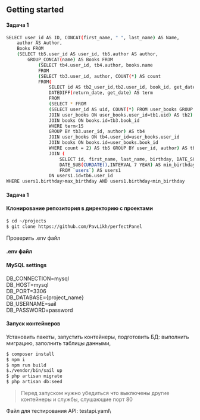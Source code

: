 ## Getting started

#### Задача 1

```bash
SELECT user_id AS ID, CONCAT(first_name, " ", last_name) AS Name,
    author AS Author,
    Books FROM 
    (SELECT tb5.user_id AS user_id, tb5.author AS author,
        GROUP_CONCAT(name) AS Books FROM 
            (SELECT tb4.user_id, tb4.author, books.name 
            FROM 
            (SELECT tb3.user_id, author, COUNT(*) AS count 
            FROM(
                SELECT id AS tb2_user_id,tb2.user_id, book_id, get_date, return_date, 
                DATEDIFF(return_date, get_date) AS term  
                FROM            
                (SELECT * FROM             
                (SELECT user_id AS uid, COUNT(*) FROM user_books GROUP BY user_id HAVING COUNT(*)=2) AS tb1             
                JOIN user_books ON user_books.user_id=tb1.uid) AS tb2) AS tb3 
                JOIN books ON books.id=tb3.book_id 
                WHERE term<15 
                GROUP BY tb3.user_id, author) AS tb4 
                JOIN user_books ON tb4.user_id=user_books.user_id 
                JOIN books ON books.id=user_books.book_id 
                WHERE count = 2) AS tb5 GROUP BY user_id, author) AS tb6 
                JOIN (
                    SELECT id, first_name, last_name, birthday, DATE_SUB(CURDATE(),INTERVAL 17 YEAR) AS max_birthday,  
                    DATE_SUB(CURDATE(),INTERVAL 7 YEAR) AS min_birthday 
                    FROM `users`) AS users1 
                ON users1.id=tb6.user_id 
WHERE users1.birthday>max_birthday AND users1.birthday<min_birthday
```
#### Задача 1

#### Клонирование репозитория в директорию с проектами

```bash
$ cd ~/projects
$ git clone https://github.com/PavLikh/perfectPanel
```

Проверить .env файл

####  .env файл

#### MySQL settings
DB_CONNECTION=mysql \
DB_HOST=mysql \
DB_PORT=3306 \
DB_DATABASE={project_name} \
DB_USERNAME=sail \
DB_PASSWORD=password

#### Запуск контейнеров
Установить пакеты,
запустить контейнеры,
подготовить БД:
выполнить миграцию,
заполнить таблицы данными,

```bash
$ composer install
$ npm i
$ npm run build
$./vendor/bin/sail up
$ php artisan migrate
$ php artisan db:seed

```

> Перед запуском нужно убедиться что выключены другие контейнеры и службы, слушающие порт 80

Файл для тестирования API: testapi.yaml\